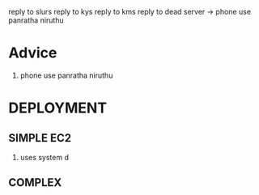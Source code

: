 reply to slurs
reply to kys
reply to kms
reply to dead server -> phone use panratha niruthu

# Advice
1. phone use panratha niruthu

# DEPLOYMENT
## SIMPLE EC2
1. uses system d
## COMPLEX

